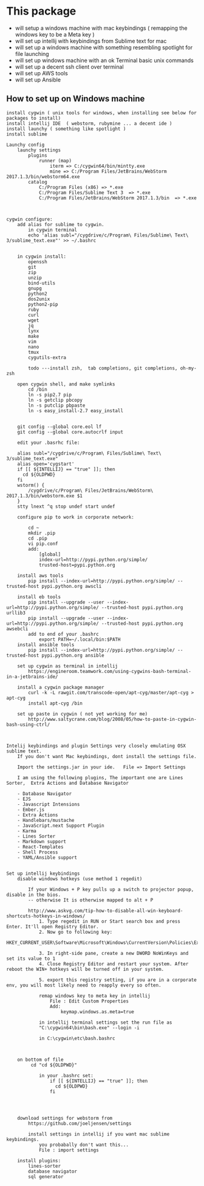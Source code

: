 # This package 
- will setup a windows machine with mac keybindings ( remapping the windows key to be a Meta key )
- will set up intellij with keybindings from Sublime text for mac
- will set up a windows machine with something resembling spotlight for file launching
- will set up windows machine with an ok Terminal basic unix commands
- will set up a decent ssh client over terminal
- will set up AWS tools 
- will set up Ansible

## How to set up on Windows machine

	install cygwin ( unix tools for windows, when installing see below for packages to install)
	install intellij IDE  ( webstorm, rubymine ... a decent ide )
	install launchy ( something like spotlight )
	install sublime 

	Launchy config
		launchy settings
			plugins
				runner (map)
					iterm => C:/cygwin64/bin/mintty.exe
					mine => C:/Program Files/JetBrains/WebStorm 2017.1.3/bin/webstorm64.exe
			catalog
				C:/Program Files (x86) => *.exe
				C:/Program Files/Sublime Text 3  => *.exe
				C:/Program Files/JetBrains/WebStorm 2017.1.3/bin  => *.exe



	cygwin configure:
		add alias for sublime to cygwin.
			in cygwin terminal
			echo 'alias subl="/cygdrive/c/Program\ Files/Sublime\ Text\ 3/sublime_text.exe"' >> ~/.bashrc


		in cygwin install:
			openssh
			git
			zip
			unzip
			bind-utils
			gnupg
			python2
			dos2unix
			python2-pip
			ruby
			curl
			wget
			jq
			lynx
			make
			vim
			nano
			tmux
			cygutils-extra

			todo ---install zsh,  tab completions, git completions, oh-my-zsh

		open cygwin shell, and make symlinks
			cd /bin
			ln -s pip2.7 pip
			ln -s getclip pbcopy
			ln -s putclip pbpaste
			ln -s easy_install-2.7 easy_install
			

        git config --global core.eol lf
        git config --global core.autocrlf input
        
        edit your .basrhc file:
        
        alias subl="/cygdrive/c/Program\ Files/Sublime\ Text\ 3/sublime_text.exe"
        alias open='cygstart'
        if [[ ${INTELLIJ} == "true" ]]; then
          cd ${OLDPWD}
        fi      
        wstorm() {
            /cygdrive/c/Program\ Files/JetBrains/WebStorm\ 2017.1.3/bin/webstorm.exe $1
        }
        stty lnext ^q stop undef start undef
        
        configure pip to work in corporate network:
        
            cd ~
            mkdir .pip
            cd .pip
            vi pip.conf
            add:
                [global]
                index-url=http://pypi.python.org/simple/
                trusted-host=pypi.python.org

		install aws tools
			pip install --index-url=http://pypi.python.org/simple/ --trusted-host pypi.python.org awscli

        install eb tools
            pip install --upgrade --user --index-url=http://pypi.python.org/simple/ --trusted-host pypi.python.org urllib3
            pip install --upgrade --user --index-url=http://pypi.python.org/simple/ --trusted-host pypi.python.org awsebcli
            add to end of your .bashrc
                export PATH=~/.local/bin:$PATH
		install ansible tools
			pip install --index-url=http://pypi.python.org/simple/ --trusted-host pypi.python.org ansible
			
		set up cygwin as terminal in intellij
			https://engineroom.teamwork.com/using-cygwins-bash-terminal-in-a-jetbrains-ide/

		install a cygwin package manager
		    curl -k -L rawgit.com/transcode-open/apt-cyg/master/apt-cyg > apt-cyg
            install apt-cyg /bin

		set up paste in cygwin ( not yet working for me)
			http://www.saltycrane.com/blog/2008/05/how-to-paste-in-cygwin-bash-using-ctrl/



	Intelij keybindings and plugin Settings very closely emulating OSX sublime text. 
	    If you don't want Mac keybindings, dont install the settings file.
        
		Import the settings.jar in your ide.   File => Import Settings

		I am using the following plugins, The important one are Lines Sorter,  Extra Actions and Database Navigator

		- Database Navigator
		- EJS
		- Javascript Intensions
		- Ember.js
		- Extra Actions
		- Handlebars/mustache
		- JavaScript.next Support Plugin
		- Karma
		- Lines Sorter    
		- Markdown support
		- React-Templates
		- Shell Process
		- YAML/Ansible support


	Set up intellij keybindings
		disable windows hotkeys	(use method 1 regedit)
		    
		    If your Windows + P key pulls up a switch to projector popup, disable in the bios.
		    -- otherwise It is otherwise mapped to alt + P 
		    
			http://www.askvg.com/tip-how-to-disable-all-win-keyboard-shortcuts-hotkeys-in-windows/
				1. Type regedit in RUN or Start search box and press Enter. It'll open Registry Editor.
				2. Now go to following key:
				HKEY_CURRENT_USER\Software\Microsoft\Windows\CurrentVersion\Policies\Explorer

				3. In right-side pane, create a new DWORD NoWinKeys and set its value to 1
				4. Close Registry Editor and restart your system. After reboot the WIN+ hotkeys will be turned off in your system.
				
				5. export this registry setting, if you are in a corporate env, you will most likely need to reapply every so often.
				
				remap windows key to meta key in intellij
					File : Edit Custom Properties
					Add:
						keymap.windows.as.meta=true

                in intellij terminal settings set the run file as
                "C:\cygwin64\bin\bash.exe" --login -i
                
                in C:\cygwin\etc\bash.bashrc

         
         
        on bottom of file
             cd "cd ${OLDPWD}"
               
                in your .bashrc set:
                    if [[ ${INTELLIJ} == "true" ]]; then
                      cd ${OLDPWD}
                    fi




		download settings for webstorm from
			https://github.com/joeljensen/settings
			
			install settings in intellij if you want mac sublime keybindings.
			    you probabally don't want this...
				File : import settings

		install plugins:
			lines-sorter
			database navigator
			sql generator

